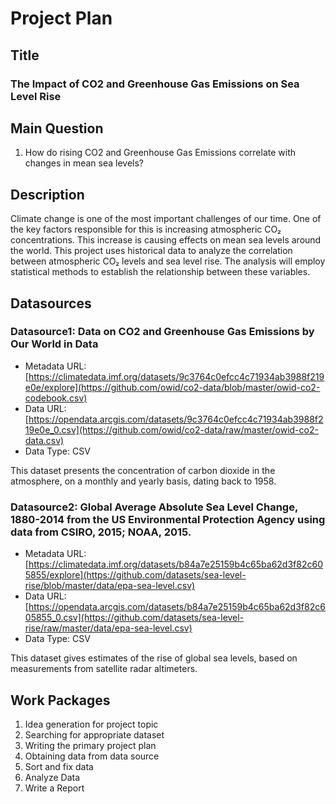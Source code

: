 # Project Plan

## Title
<!-- Give your project a short title. -->
### The Impact of CO2 and Greenhouse Gas Emissions on Sea Level Rise

## Main Question

<!-- Think about one main question you want to answer based on the data. -->
1. How do rising CO2 and Greenhouse Gas Emissions correlate with changes in mean sea levels?


## Description

<!-- Describe your data science project in max. 200 words. Consider writing about why and how you attempt it. -->
Climate change is one of the most important challenges of our time. One of the key factors responsible for this is increasing atmospheric CO₂ concentrations. This increase is causing effects on mean sea levels around the world. This project uses historical data to analyze the correlation between atmospheric CO₂ levels and sea level rise. The analysis will employ statistical methods to establish the relationship between these variables.
## Datasources

<!-- Describe each datasources you plan to use in a section. Use the prefic "DatasourceX" where X is the id of the datasource. -->

### Datasource1: Data on CO2 and Greenhouse Gas Emissions by Our World in Data

* Metadata URL: [https://climatedata.imf.org/datasets/9c3764c0efcc4c71934ab3988f219e0e/explore](https://github.com/owid/co2-data/blob/master/owid-co2-codebook.csv)
* Data URL: [https://opendata.arcgis.com/datasets/9c3764c0efcc4c71934ab3988f219e0e_0.csv](https://github.com/owid/co2-data/raw/master/owid-co2-data.csv)
* Data Type: CSV

This dataset presents the concentration of carbon dioxide in the atmosphere, on a monthly and yearly basis, dating back to 1958.

### Datasource2: Global Average Absolute Sea Level Change, 1880-2014 from the US Environmental Protection Agency using data from CSIRO, 2015; NOAA, 2015.

* Metadata URL: [https://climatedata.imf.org/datasets/b84a7e25159b4c65ba62d3f82c605855/explore](https://github.com/datasets/sea-level-rise/blob/master/data/epa-sea-level.csv)
* Data URL: [https://opendata.arcgis.com/datasets/b84a7e25159b4c65ba62d3f82c605855_0.csv](https://github.com/datasets/sea-level-rise/raw/master/data/epa-sea-level.csv)
* Data Type: CSV

This dataset gives estimates of the rise of global sea levels, based on measurements from satellite radar altimeters.

## Work Packages

<!-- List of work packages ordered sequentially, each pointing to an issue with more details. -->

1. Idea generation for project topic 
2. Searching for appropriate dataset 
3. Writing the primary project plan 
4. Obtaining data from data source
5. Sort and fix data 
6. Analyze Data
8. Write a Report 



